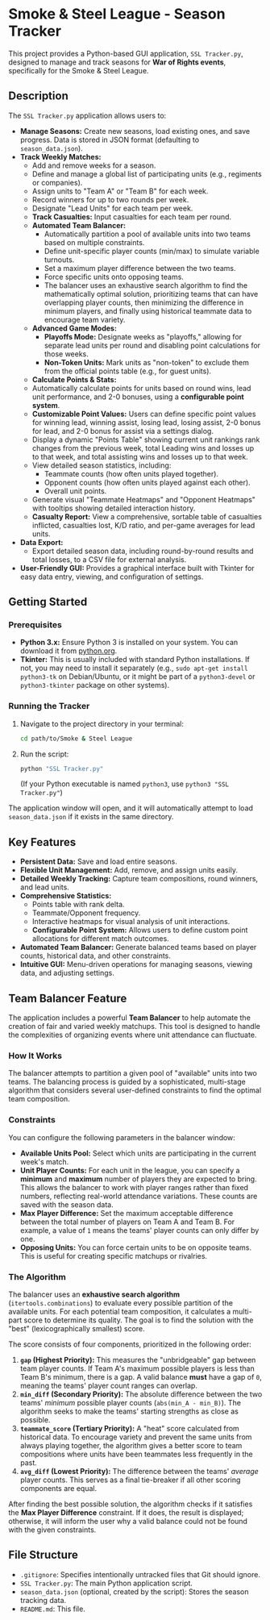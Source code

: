 # Smoke & Steel League - Season Tracker

This project provides a Python-based GUI application, `SSL Tracker.py`, designed to manage and track seasons for **War of Rights events**, specifically for the Smoke & Steel League.

## Description

The `SSL Tracker.py` application allows users to:

*   **Manage Seasons:** Create new seasons, load existing ones, and save progress. Data is stored in JSON format (defaulting to `season_data.json`).
*   **Track Weekly Matches:**
    *   Add and remove weeks for a season.
    *   Define and manage a global list of participating units (e.g., regiments or companies).
    *   Assign units to "Team A" or "Team B" for each week.
    *   Record winners for up to two rounds per week.
    *   Designate "Lead Units" for each team per week.
    *   **Track Casualties:** Input casualties for each team per round.
    *   **Automated Team Balancer:**
        *   Automatically partition a pool of available units into two teams based on multiple constraints.
        *   Define unit-specific player counts (min/max) to simulate variable turnouts.
        *   Set a maximum player difference between the two teams.
        *   Force specific units onto opposing teams.
        *   The balancer uses an exhaustive search algorithm to find the mathematically optimal solution, prioritizing teams that can have overlapping player counts, then minimizing the difference in minimum players, and finally using historical teammate data to encourage team variety.
    *   **Advanced Game Modes:**
        *   **Playoffs Mode:** Designate weeks as "playoffs," allowing for separate lead units per round and disabling point calculations for those weeks.
        *   **Non-Token Units:** Mark units as "non-token" to exclude them from the official points table (e.g., for guest units).
    *   **Calculate Points & Stats:**
    *   Automatically calculate points for units based on round wins, lead unit performance, and 2-0 bonuses, using a **configurable point system**.
    *   **Customizable Point Values:** Users can define specific point values for winning lead, winning assist, losing lead, losing assist, 2-0 bonus for lead, and 2-0 bonus for assist via a settings dialog.
    *   Display a dynamic "Points Table" showing current unit rankings rank changes from the previous week, total Leading wins and losses up to that week, and total assisting wins and losses up to that week.
    *   View detailed season statistics, including:
        *   Teammate counts (how often units played together).
        *   Opponent counts (how often units played against each other).
        *   Overall unit points.
    *   Generate visual "Teammate Heatmaps" and "Opponent Heatmaps" with tooltips showing detailed interaction history.
    *   **Casualty Report:** View a comprehensive, sortable table of casualties inflicted, casualties lost, K/D ratio, and per-game averages for lead units.
*   **Data Export:**
    *   Export detailed season data, including round-by-round results and total losses, to a CSV file for external analysis.
*   **User-Friendly GUI:** Provides a graphical interface built with Tkinter for easy data entry, viewing, and configuration of settings.

## Getting Started

### Prerequisites

*   **Python 3.x:** Ensure Python 3 is installed on your system. You can download it from [python.org](https://www.python.org/).
*   **Tkinter:** This is usually included with standard Python installations. If not, you may need to install it separately (e.g., `sudo apt-get install python3-tk` on Debian/Ubuntu, or it might be part of a `python3-devel` or `python3-tkinter` package on other systems).

### Running the Tracker

1.  Navigate to the project directory in your terminal:
    ```bash
    cd path/to/Smoke & Steel League
    ```
2.  Run the script:
    ```bash
    python "SSL Tracker.py"
    ```
    (If your Python executable is named `python3`, use `python3 "SSL Tracker.py"`)

The application window will open, and it will automatically attempt to load `season_data.json` if it exists in the same directory.

## Key Features

*   **Persistent Data:** Save and load entire seasons.
*   **Flexible Unit Management:** Add, remove, and assign units easily.
*   **Detailed Weekly Tracking:** Capture team compositions, round winners, and lead units.
*   **Comprehensive Statistics:**
    *   Points table with rank delta.
    *   Teammate/Opponent frequency.
    *   Interactive heatmaps for visual analysis of unit interactions.
    *   **Configurable Point System:** Allows users to define custom point allocations for different match outcomes.
*   **Automated Team Balancer:** Generate balanced teams based on player counts, historical data, and other constraints.
*   **Intuitive GUI:** Menu-driven operations for managing seasons, viewing data, and adjusting settings.

## Team Balancer Feature

The application includes a powerful **Team Balancer** to help automate the creation of fair and varied weekly matchups. This tool is designed to handle the complexities of organizing events where unit attendance can fluctuate.

### How It Works

The balancer attempts to partition a given pool of "available" units into two teams. The balancing process is guided by a sophisticated, multi-stage algorithm that considers several user-defined constraints to find the optimal team composition.

### Constraints

You can configure the following parameters in the balancer window:

*   **Available Units Pool:** Select which units are participating in the current week's match.
*   **Unit Player Counts:** For each unit in the league, you can specify a **minimum** and **maximum** number of players they are expected to bring. This allows the balancer to work with player ranges rather than fixed numbers, reflecting real-world attendance variations. These counts are saved with the season data.
*   **Max Player Difference:** Set the maximum acceptable difference between the total number of players on Team A and Team B. For example, a value of `1` means the teams' player counts can only differ by one.
*   **Opposing Units:** You can force certain units to be on opposite teams. This is useful for creating specific matchups or rivalries.

### The Algorithm

The balancer uses an **exhaustive search algorithm** (`itertools.combinations`) to evaluate every possible partition of the available units. For each potential team composition, it calculates a multi-part score to determine its quality. The goal is to find the solution with the "best" (lexicographically smallest) score.

The score consists of four components, prioritized in the following order:

1.  **`gap` (Highest Priority):** This measures the "unbridgeable" gap between team player counts. If Team A's maximum possible players is less than Team B's minimum, there is a gap. A valid balance **must** have a gap of `0`, meaning the teams' player count ranges can overlap.
2.  **`min_diff` (Secondary Priority):** The absolute difference between the two teams' *minimum* possible player counts (`abs(min_A - min_B)`). The algorithm seeks to make the teams' starting strengths as close as possible.
3.  **`teammate_score` (Tertiary Priority):** A "heat" score calculated from historical data. To encourage variety and prevent the same units from always playing together, the algorithm gives a better score to team compositions where units have been teammates less frequently in the past.
4.  **`avg_diff` (Lowest Priority):** The difference between the teams' *average* player counts. This serves as a final tie-breaker if all other scoring components are equal.

After finding the best possible solution, the algorithm checks if it satisfies the **Max Player Difference** constraint. If it does, the result is displayed; otherwise, it will inform the user why a valid balance could not be found with the given constraints.

## File Structure

*   `.gitignore`: Specifies intentionally untracked files that Git should ignore.
*   `SSL Tracker.py`: The main Python application script.
*   `season_data.json` (optional, created by the script): Stores the season tracking data.
*   `README.md`: This file.